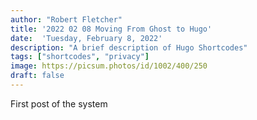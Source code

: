 ```yaml
---
author: "Robert Fletcher"
title: '2022 02 08 Moving From Ghost to Hugo'
date:  'Tuesday, February 8, 2022'
description: "A brief description of Hugo Shortcodes"
tags: ["shortcodes", "privacy"]
image: https://picsum.photos/id/1002/400/250
draft: false
---
```



First post of the system
